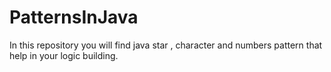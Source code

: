 # PatternsInJava
In this repository you will find java star , character and numbers pattern that help in your logic building.
